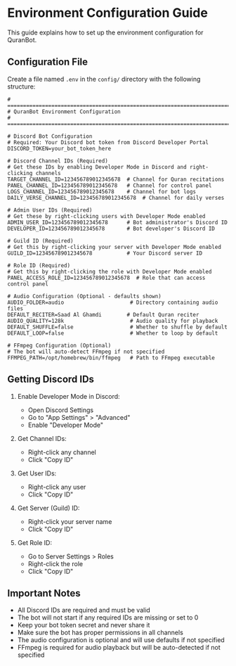# Environment Configuration Guide

This guide explains how to set up the environment configuration for QuranBot.

## Configuration File

Create a file named `.env` in the `config/` directory with the following structure:

```env
# =============================================================================
# QuranBot Environment Configuration
# =============================================================================

# Discord Bot Configuration
# Required: Your Discord bot token from Discord Developer Portal
DISCORD_TOKEN=your_bot_token_here

# Discord Channel IDs (Required)
# Get these IDs by enabling Developer Mode in Discord and right-clicking channels
TARGET_CHANNEL_ID=123456789012345678  # Channel for Quran recitations
PANEL_CHANNEL_ID=123456789012345678   # Channel for control panel
LOGS_CHANNEL_ID=123456789012345678    # Channel for bot logs
DAILY_VERSE_CHANNEL_ID=123456789012345678  # Channel for daily verses

# Admin User IDs (Required)
# Get these by right-clicking users with Developer Mode enabled
ADMIN_USER_ID=123456789012345678      # Bot administrator's Discord ID
DEVELOPER_ID=123456789012345678       # Bot developer's Discord ID

# Guild ID (Required)
# Get this by right-clicking your server with Developer Mode enabled
GUILD_ID=123456789012345678           # Your Discord server ID

# Role ID (Required)
# Get this by right-clicking the role with Developer Mode enabled
PANEL_ACCESS_ROLE_ID=123456789012345678  # Role that can access control panel

# Audio Configuration (Optional - defaults shown)
AUDIO_FOLDER=audio                     # Directory containing audio files
DEFAULT_RECITER=Saad Al Ghamdi        # Default Quran reciter
AUDIO_QUALITY=128k                     # Audio quality for playback
DEFAULT_SHUFFLE=false                  # Whether to shuffle by default
DEFAULT_LOOP=false                     # Whether to loop by default

# FFmpeg Configuration (Optional)
# The bot will auto-detect FFmpeg if not specified
FFMPEG_PATH=/opt/homebrew/bin/ffmpeg   # Path to FFmpeg executable
```

## Getting Discord IDs

1. Enable Developer Mode in Discord:

   - Open Discord Settings
   - Go to "App Settings" > "Advanced"
   - Enable "Developer Mode"

2. Get Channel IDs:

   - Right-click any channel
   - Click "Copy ID"

3. Get User IDs:

   - Right-click any user
   - Click "Copy ID"

4. Get Server (Guild) ID:

   - Right-click your server name
   - Click "Copy ID"

5. Get Role ID:
   - Go to Server Settings > Roles
   - Right-click the role
   - Click "Copy ID"

## Important Notes

- All Discord IDs are required and must be valid
- The bot will not start if any required IDs are missing or set to 0
- Keep your bot token secret and never share it
- Make sure the bot has proper permissions in all channels
- The audio configuration is optional and will use defaults if not specified
- FFmpeg is required for audio playback but will be auto-detected if not specified
